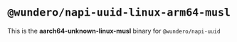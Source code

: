 # `@wundero/napi-uuid-linux-arm64-musl`

This is the **aarch64-unknown-linux-musl** binary for `@wundero/napi-uuid`
